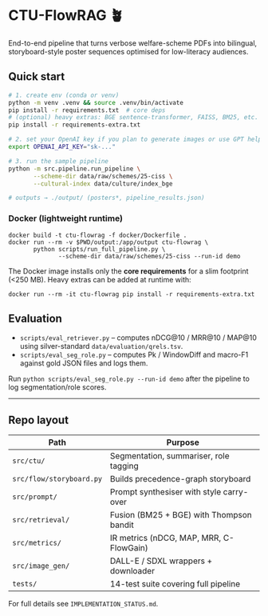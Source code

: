 # CTU-FlowRAG 🪴

End-to-end pipeline that turns verbose welfare-scheme PDFs into bilingual, storyboard-style poster sequences optimised for low-literacy audiences.

## Quick start

```bash
# 1. create env (conda or venv)
python -m venv .venv && source .venv/bin/activate
pip install -r requirements.txt  # core deps
# (optional) heavy extras: BGE sentence-transformer, FAISS, BM25, etc.
pip install -r requirements-extra.txt

# 2. set your OpenAI key if you plan to generate images or use GPT helpers
export OPENAI_API_KEY="sk-..."

# 3. run the sample pipeline
python -m src.pipeline.run_pipeline \
       --scheme-dir data/raw/schemes/25-ciss \
       --cultural-index data/culture/index_bge

# outputs → ./output/ (posters*, pipeline_results.json)
```

### Docker (lightweight runtime)

```
docker build -t ctu-flowrag -f docker/Dockerfile .
docker run --rm -v $PWD/output:/app/output ctu-flowrag \
       python scripts/run_full_pipeline.py \
              --scheme-dir data/raw/schemes/25-ciss --run-id demo
```

The Docker image installs only the **core requirements** for a slim footprint (<250 MB). Heavy extras can be added at runtime with:

```
docker run --rm -it ctu-flowrag pip install -r requirements-extra.txt
```

## Evaluation

* `scripts/eval_retriever.py` – computes nDCG@10 / MRR@10 / MAP@10 using silver-standard `data/evaluation/qrels.tsv`.
* `scripts/eval_seg_role.py` – computes Pk / WindowDiff and macro-F1 against gold JSON files and logs them.

Run `python scripts/eval_seg_role.py --run-id demo` after the pipeline to log segmentation/role scores.

---

## Repo layout

| Path                         | Purpose                                   |
| ---------------------------- | ----------------------------------------- |
| `src/ctu/`                   | Segmentation, summariser, role tagging    |
| `src/flow/storyboard.py`     | Builds precedence-graph storyboard        |
| `src/prompt/`                | Prompt synthesiser with style carry-over  |
| `src/retrieval/`             | Fusion (BM25 + BGE) with Thompson bandit  |
| `src/metrics/`               | IR metrics (nDCG, MAP, MRR, C-FlowGain)   |
| `src/image_gen/`             | DALL-E / SDXL wrappers + downloader       |
| `tests/`                     | 14-test suite covering full pipeline      |

For full details see `IMPLEMENTATION_STATUS.md`.

